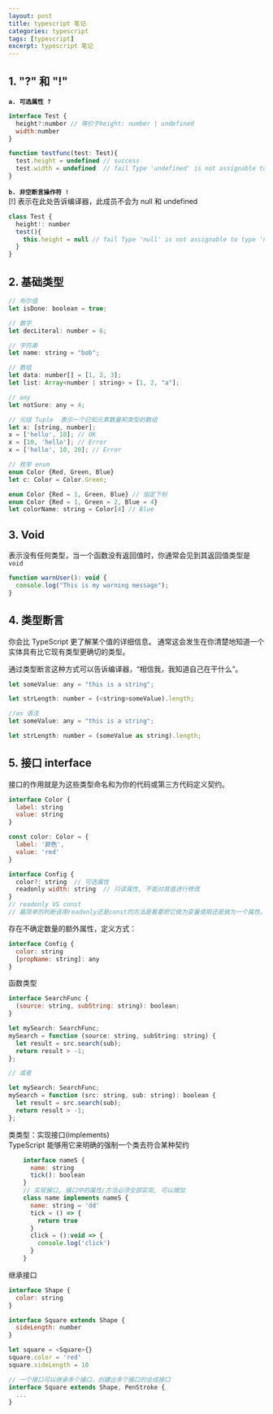 ```yaml
---
layout: post
title: typescript 笔记
categories: typescript
tags: [typescript]
excerpt: typescript 笔记
---
```


## 1. "?" 和 "!"

**`a. 可选属性 ?`**

```js
interface Test {
  height?:number // 等价于height: number | undefined
  width:number
}

function testfunc(test: Test){
  test.height = undefined // success
  test.width = undefined  // fail Type 'undefined' is not assignable to type 'number'.
}
```

**`b. 非空断言操作符 !`**  
[!] 表示在此处告诉编译器，此成员不会为 null 和 undefined

```js
class Test {
  height!: number
  test(){
    this.height = null // fail Type 'null' is not assignable to type 'number'.
  }
}
```

## 2. 基础类型

```js
// 布尔值
let isDone: boolean = true;

// 数字
let decLiteral: number = 6;

// 字符串
let name: string = "bob";

// 数组
let data: number[] = [1, 2, 3];
let list: Array<number | string> = [1, 2, "a"];

// any
let notSure: any = 4;

// 元组 Tuple  表示一个已知元素数量和类型的数组
let x: [string, number];
x = ['hello', 10]; // OK
x = [10, 'hello']; // Error
x = ['hello', 10, 20]; // Error

// 枚举 enum
enum Color {Red, Green, Blue}
let c: Color = Color.Green;

enum Color {Red = 1, Green, Blue} // 指定下标
enum Color {Red = 1, Green = 2, Blue = 4}
let colorName: string = Color[4] // Blue
```

## 3. Void

表示没有任何类型，当一个函数没有返回值时，你通常会见到其返回值类型是`void`

```js
function warnUser(): void {
  console.log("This is my warning message");
}
```

## 4. 类型断言

你会比 TypeScript 更了解某个值的详细信息。 通常这会发生在你清楚地知道一个实体具有比它现有类型更确切的类型。

通过类型断言这种方式可以告诉编译器，“相信我，我知道自己在干什么”。

```js
let someValue: any = "this is a string";

let strLength: number = (<string>someValue).length;

```

```js
//as 语法
let someValue: any = "this is a string";

let strLength: number = (someValue as string).length;
```

## 5. 接口 interface

接口的作用就是为这些类型命名和为你的代码或第三方代码定义契约。

```js
interface Color {
  label: string
  value: string
}

const color: Color = {
  label: '颜色',
  value: 'red'
}
```

```js
interface Config {
  color?: string  // 可选属性
  readonly width: string  // 只读属性, 不能对其值进行修改
}
// readonly VS const
// 最简单的判断该用readonly还是const的方法是看要把它做为变量使用还是做为一个属性。做为变量使用的话用const，若做为属性则使用readonly。
```

存在不确定数量的额外属性，定义方式：

```js
interface Config {
  color: string
  [propName: string]: any
}
```

函数类型

```js
interface SearchFunc {
  (source: string, subString: string): boolean;
}
```

```js
let mySearch: SearchFunc;
mySearch = function (source: string, subString: string) {
  let result = src.search(sub);
  return result > -1;
};

// 或者

let mySearch: SearchFunc;
mySearch = function (src: string, sub: string): boolean {
  let result = src.search(sub);
  return result > -1;
};
```

类类型：实现接口(implements)  
TypeScript 能够用它来明确的强制一个类去符合某种契约

```js
    interface nameS {
      name: string
      tick(): boolean
    }
    // 实现接口, 接口中的属性/方法必须全部实现, 可以增加
    class name implements nameS {
      name: string = 'dd'
      tick = () => {
        return true
      }
      click = ():void => {
        console.log('click')
      }
    }
```

继承接口

```js
interface Shape {
  color: string
}

interface Square extends Shape {
  sideLength: number
}

let square = <Square>{}
square.color = 'red'
square.sideLength = 10

// 一个接口可以继承多个接口，创建出多个接口的合成接口
interface Square extends Shape, PenStroke {
  ...
}
```
